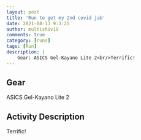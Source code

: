 ```yaml
---
layout: post
title: 'Run to get my 2nd covid jab'
date: 2021-08-13 9:3:25
author: multishiv19
comments: true
category: [runs]
tags: [Run]
description: |
    Gear: ASICS Gel-Kayano Lite 2<br/>Terrific! 
---
```


## Gear
ASICS Gel-Kayano Lite 2

## Activity Description
Terrific! 


<div width='100%' class='strava-embed-placeholder' data-embed-type='activity' data-embed-id='5787887635'></div>
<script src='https://strava-embeds.com/embed.js'></script>
